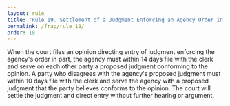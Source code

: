 ```yaml
---
layout: rule
title: "Rule 19. Settlement of a Judgment Enforcing an Agency Order in Part"
permalink: /frap/rule_19/
order: 19
---
```


When the court files an opinion directing entry of judgment enforcing the agency's order in part, the agency must within 14 days file with the clerk and serve on each other party a proposed judgment conforming to the opinion. A party who disagrees with the agency's proposed judgment must within 10 days file with the clerk and serve the agency with a proposed judgment that the party believes conforms to the opinion. The court will settle the judgment and direct entry without further hearing or argument.
